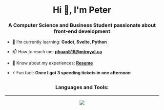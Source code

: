 <h1 align="center">Hi 👋, I'm Peter</h1>
<h3 align="center">A Computer Science and Business Student passionate about front-end development</h3>

- 🌱 I’m currently learning: **Godot, Svelte, Python**

- 📫 How to reach me: **phuan516@mtroyal.ca**

- 📄 Know about my experiences: [**Resume**](https://peterhuang.vercel.app/Peter%20Huang%20-%20Resume.pdf)

- ⚡ Fun fact: **Once I got 3 speeding tickets in one afternoon**

<h3 align="center">Languages and Tools:</h3>
<hr/>

<p align="center">
  <a href="https://skillicons.dev">
    <img src="https://skillicons.dev/icons?i=bash,bootstrap,css,express,gcp,graphql,html,js,nextjs,nodejs,react,tailwind,ts,vercel" />
  </a>
</p>
